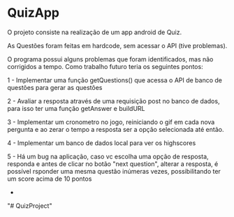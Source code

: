 # QuizApp

O projeto consiste na realização de um app android de Quiz.

As Questões foram feitas em hardcode, sem acessar o API (tive problemas).

O programa possui alguns problemas que foram identificados, mas não corrigidos a tempo. Como trabalho futuro teria os seguintes pontos:

1 - Implementar uma função getQuestions() que acessa o API de banco de questões para gerar as questões

2 - Avaliar a resposta através de uma requisição post no banco de dados, para isso ter uma função getAnswer e buildURL

3 - Implementar um cronometro no jogo, reiniciando o gif em cada nova pergunta e ao zerar o tempo a resposta ser a opção selecionada até então.

4 - Implementar um banco de dados local para ver os highscores

5 - Há um bug na aplicação, caso vc escolha uma opção de resposta, responda e antes de clicar no botão
"next question", alterar a resposta, é possível rsponder uma mesma questão inúmeras vezes, possibilitando ter um score acima de 10 pontos

- 
"# QuizProject" 
